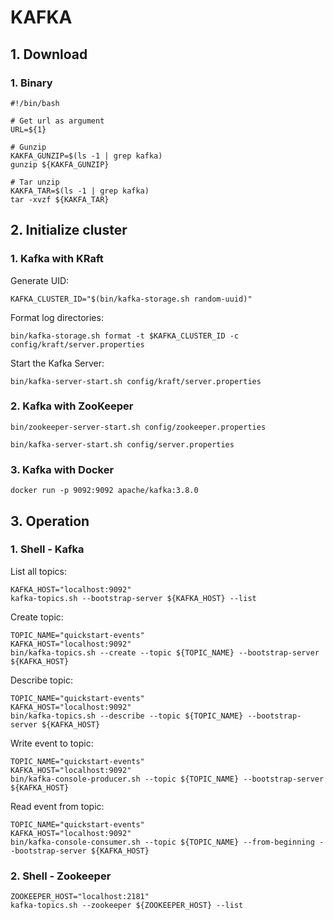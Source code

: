 # KAFKA

## 1. Download
### 1. Binary
```
#!/bin/bash

# Get url as argument
URL=${1}

# Gunzip
KAKFA_GUNZIP=$(ls -1 | grep kafka)
gunzip ${KAKFA_GUNZIP}

# Tar unzip
KAKFA_TAR=$(ls -1 | grep kafka)
tar -xvzf ${KAKFA_TAR}
```

## 2. Initialize cluster
### 1. Kafka with KRaft
Generate UID:
```
KAFKA_CLUSTER_ID="$(bin/kafka-storage.sh random-uuid)"
```

Format log directories:
```
bin/kafka-storage.sh format -t $KAFKA_CLUSTER_ID -c config/kraft/server.properties
```

Start the Kafka Server:
```
bin/kafka-server-start.sh config/kraft/server.properties
```

### 2. Kafka with ZooKeeper
```
bin/zookeeper-server-start.sh config/zookeeper.properties
```

```
bin/kafka-server-start.sh config/server.properties
```

### 3. Kafka with Docker
```
docker run -p 9092:9092 apache/kafka:3.8.0
```

## 3. Operation
### 1. Shell - Kafka
List all topics:
```
KAFKA_HOST="localhost:9092"
kafka-topics.sh --bootstrap-server ${KAFKA_HOST} --list
```

Create topic:
```
TOPIC_NAME="quickstart-events"
KAFKA_HOST="localhost:9092"
bin/kafka-topics.sh --create --topic ${TOPIC_NAME} --bootstrap-server ${KAFKA_HOST}
```

Describe topic:
```
TOPIC_NAME="quickstart-events"
KAFKA_HOST="localhost:9092"
bin/kafka-topics.sh --describe --topic ${TOPIC_NAME} --bootstrap-server ${KAFKA_HOST}
```

Write event to topic:
```
TOPIC_NAME="quickstart-events"
KAFKA_HOST="localhost:9092"
bin/kafka-console-producer.sh --topic ${TOPIC_NAME} --bootstrap-server ${KAFKA_HOST}
```

Read event from topic:
```
TOPIC_NAME="quickstart-events"
KAFKA_HOST="localhost:9092"
bin/kafka-console-consumer.sh --topic ${TOPIC_NAME} --from-beginning --bootstrap-server ${KAFKA_HOST}
```

### 2. Shell - Zookeeper
```
ZOOKEEPER_HOST="localhost:2181"
kafka-topics.sh --zookeeper ${ZOOKEEPER_HOST} --list
```
